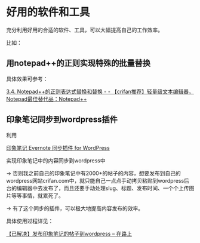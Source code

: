 # 好用的软件和工具

充分利用好用的合适的软件、工具，可以大幅提高自己的工作效率。

比如：

## 用notepad++的正则实现特殊的批量替换

具体效果可参考：

[3.4. Notepad++的正则表达式替换和替换 - - 【crifan推荐】轻量级文本编辑器，Notepad最佳替代品：Notepad++](https://www.crifan.com/files/doc/docbook/rec_soft_npp/release/webhelp/npp_func_regex_replace.html)

## 印象笔记同步到wordpress插件
利用

[印象笔记 Evernote 同步插件 for WordPress ](http://www.biliyu.com/evernote-sync)

实现印象笔记中的内容同步到wordpress中

-> 否则我之前自己的印象笔记中有2000+的帖子的内容，想要发布到自己的wordpress网站crifan.com中，就只能自己一点点手动拷贝粘贴到wordpress后台的编辑器中去发布了，而且还要手动处理slug、标题、发布时间、一个个上传图片等等事情，就累死了。

-> 有了这个同步的插件，可以极大地提高内容发布的效率。

具体使用过程详见：

[【已解决】发布印象笔记的帖子到wordpress – 在路上](https://www.crifan.com/%E3%80%90%E5%B7%B2%E8%A7%A3%E5%86%B3%E3%80%91%E5%8F%91%E5%B8%83%E5%8D%B0%E8%B1%A1%E7%AC%94%E8%AE%B0%E7%9A%84%E5%B8%96%E5%AD%90%E5%88%B0wordpress/)
